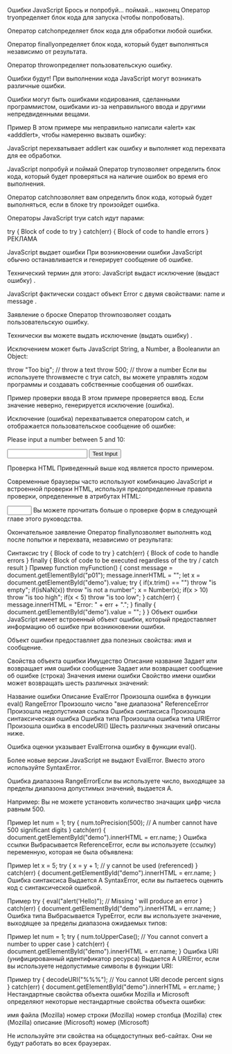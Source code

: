 Ошибки JavaScript
Брось и попробуй... поймай... наконец
Оператор tryопределяет блок кода для запуска (чтобы попробовать).

Оператор catchопределяет блок кода для обработки любой ошибки.

Оператор finallyопределяет блок кода, который будет выполняться независимо от результата.

Оператор throwопределяет пользовательскую ошибку.

Ошибки будут!
При выполнении кода JavaScript могут возникать различные ошибки.

Ошибки могут быть ошибками кодирования, сделанными программистом, ошибками из-за неправильного ввода и другими непредвиденными вещами.

Пример
В этом примере мы неправильно написали «alert» как «adddlert», чтобы намеренно вызвать ошибку:

<p id="demo"></p>

<script>
try {
  adddlert("Welcome guest!");
}
catch(err) {
  document.getElementById("demo").innerHTML = err.message;
}
</script>

JavaScript перехватывает addlert как ошибку и выполняет код перехвата для ее обработки.

JavaScript попробуй и поймай
Оператор tryпозволяет определить блок кода, который будет проверяться на наличие ошибок во время его выполнения.

Оператор catchпозволяет вам определить блок кода, который будет выполняться, если в блоке try произойдет ошибка.

Операторы JavaScript tryи catch идут парами:

try {
Block of code to try
}
catch(err) {
Block of code to handle errors
}
РЕКЛАМА

JavaScript выдает ошибки
При возникновении ошибки JavaScript обычно останавливается и генерирует сообщение об ошибке.

Технический термин для этого: JavaScript выдаст исключение (выдаст ошибку) .

JavaScript фактически создаст объект Error с двумя свойствами: name и message .

Заявление о броске
Оператор throwпозволяет создать пользовательскую ошибку.

Технически вы можете выдать исключение (выдать ошибку) .

Исключением может быть JavaScript String, a Number, a Booleanили an Object:

throw "Too big"; // throw a text
throw 500; // throw a number
Если вы используете throwвместе с tryи catch, вы можете управлять ходом программы и создавать собственные сообщения об ошибках.

Пример проверки ввода
В этом примере проверяется ввод. Если значение неверно, генерируется исключение (ошибка).

Исключение (ошибка) перехватывается оператором catch, и отображается пользовательское сообщение об ошибке:

<!DOCTYPE html>
<html>
<body>

<p>Please input a number between 5 and 10:</p>

<input id="demo" type="text">
<button type="button" onclick="myFunction()">Test Input</button>
<p id="p01"></p>

<script>
function myFunction() {
  const message = document.getElementById("p01");
  message.innerHTML = "";
  let x = document.getElementById("demo").value;
  try {
    if(x.trim() == "") throw "empty";
    if(isNaN(x)) throw "not a number";
    x = Number(x);
    if(x < 5) throw "too low";
    if(x > 10) throw "too high";
  }
  catch(err) {
    message.innerHTML = "Input is " + err;
  }
}
</script>

</body>
</html>
Проверка HTML
Приведенный выше код является просто примером.

Современные браузеры часто используют комбинацию JavaScript и встроенной проверки HTML, используя предопределенные правила проверки, определенные в атрибутах HTML:

<input id="demo" type="number" min="5" max="10" step="1">
Вы можете прочитать больше о проверке форм в следующей главе этого руководства.

Окончательное заявление
Оператор finallyпозволяет выполнять код после попытки и перехвата, независимо от результата:

Синтаксис
try {
Block of code to try
}
catch(err) {
Block of code to handle errors
}
finally {
Block of code to be executed regardless of the try / catch result
}
Пример
function myFunction() {
const message = document.getElementById("p01");
message.innerHTML = "";
let x = document.getElementById("demo").value;
try {
if(x.trim() == "") throw "is empty";
if(isNaN(x)) throw "is not a number";
x = Number(x);
if(x > 10) throw "is too high";
if(x < 5) throw "is too low";
}
catch(err) {
message.innerHTML = "Error: " + err + ".";
}
finally {
document.getElementById("demo").value = "";
}
}
Объект ошибки
JavaScript имеет встроенный объект ошибки, который предоставляет информацию об ошибке при возникновении ошибки.

Объект ошибки предоставляет два полезных свойства: имя и сообщение.

Свойства объекта ошибки
Имущество Описание
название Задает или возвращает имя ошибки
сообщение Задает или возвращает сообщение об ошибке (строка)
Значения имени ошибки
Свойство имени ошибки может возвращать шесть различных значений:

Название ошибки Описание
EvalError Произошла ошибка в функции eval()
RangeError Произошло число "вне диапазона"
ReferenceError Произошла недопустимая ссылка
Ошибка синтаксиса Произошла синтаксическая ошибка
Ошибка типа Произошла ошибка типа
URIError Произошла ошибка в encodeURI()
Шесть различных значений описаны ниже.

Ошибка оценки
указывает EvalErrorна ошибку в функции eval().

Более новые версии JavaScript не выдают EvalError. Вместо этого используйте SyntaxError.

Ошибка диапазона
RangeErrorЕсли вы используете число, выходящее за пределы диапазона допустимых значений, выдается A.

Например: Вы не можете установить количество значащих цифр числа равным 500.

Пример
let num = 1;
try {
num.toPrecision(500); // A number cannot have 500 significant digits
}
catch(err) {
document.getElementById("demo").innerHTML = err.name;
}
Ошибка ссылки
Выбрасывается ReferenceError, если вы используете (ссылку) переменную, которая не была объявлена:

Пример
let x = 5;
try {
x = y + 1; // y cannot be used (referenced)
}
catch(err) {
document.getElementById("demo").innerHTML = err.name;
}
Ошибка синтаксиса
Выдается A SyntaxError, если вы пытаетесь оценить код с синтаксической ошибкой.

Пример
try {
eval("alert('Hello)"); // Missing ' will produce an error
}
catch(err) {
document.getElementById("demo").innerHTML = err.name;
}
Ошибка типа
Выбрасывается TypeError, если вы используете значение, выходящее за пределы диапазона ожидаемых типов:

Пример
let num = 1;
try {
num.toUpperCase(); // You cannot convert a number to upper case
}
catch(err) {
document.getElementById("demo").innerHTML = err.name;
}
Ошибка URI (унифицированный идентификатор ресурса)
Выдается A URIError, если вы используете недопустимые символы в функции URI:

Пример
try {
decodeURI("%%%"); // You cannot URI decode percent signs
}
catch(err) {
document.getElementById("demo").innerHTML = err.name;
}
Нестандартные свойства объекта ошибки
Mozilla и Microsoft определяют некоторые нестандартные свойства объекта ошибки:

имя файла (Mozilla) номер строки
(Mozilla)
номер столбца (Mozilla)
стек (Mozilla)
описание (Microsoft)
номер (Microsoft)

Не используйте эти свойства на общедоступных веб-сайтах. Они не будут работать во всех браузерах.
